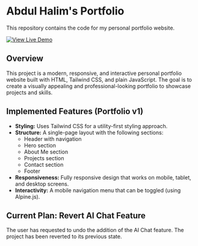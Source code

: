 # Abdul Halim's Portfolio

This repository contains the code for my personal portfolio website.

[![View Live Demo](https://img.shields.io/badge/View%20Live-Demo-brightgreen)](https://abdul-portfolio-xs320.web.app)

## Overview

This project is a modern, responsive, and interactive personal portfolio website built with HTML, Tailwind CSS, and plain JavaScript. The goal is to create a visually appealing and professional-looking portfolio to showcase projects and skills.

## Implemented Features (Portfolio v1)

*   **Styling:** Uses Tailwind CSS for a utility-first styling approach.
*   **Structure:** A single-page layout with the following sections:
    *   Header with navigation
    *   Hero section
    *   About Me section
    *   Projects section
    *   Contact section
    *   Footer
*   **Responsiveness:** Fully responsive design that works on mobile, tablet, and desktop screens.
*   **Interactivity:** A mobile navigation menu that can be toggled (using Alpine.js).

## Current Plan: Revert AI Chat Feature

The user has requested to undo the addition of the AI Chat feature. The project has been reverted to its previous state.
